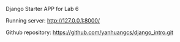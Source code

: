 Django Starter APP for Lab 6

Running server: http://127.0.0.1:8000/

Github repository: https://github.com/yanhuangcs/django_intro.git
